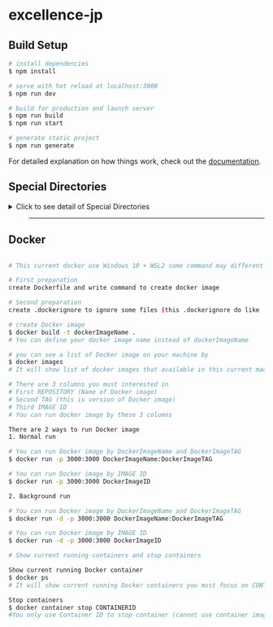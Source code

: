 # excellence-jp

## Build Setup

```bash
# install dependencies
$ npm install

# serve with hot reload at localhost:3000
$ npm run dev

# build for production and launch server
$ npm run build
$ npm run start

# generate static project
$ npm run generate
```

For detailed explanation on how things work, check out the [documentation](https://nuxtjs.org).

## Special Directories
<details>

<summary>Click to see detail of Special Directories</summary>

You can create the following extra directories, some of which have special behaviors. Only `pages` is required; you can delete them if you don't want to use their functionality.

### `assets`

The assets directory contains your uncompiled assets such as Stylus or Sass files, images, or fonts.

More information about the usage of this directory in [the documentation](https://nuxtjs.org/docs/2.x/directory-structure/assets).

### `components`

The components directory contains your Vue.js components. Components make up the different parts of your page and can be reused and imported into your pages, layouts and even other components.

More information about the usage of this directory in [the documentation](https://nuxtjs.org/docs/2.x/directory-structure/components).

### `layouts`

Layouts are a great help when you want to change the look and feel of your Nuxt app, whether you want to include a sidebar or have distinct layouts for mobile and desktop.

More information about the usage of this directory in [the documentation](https://nuxtjs.org/docs/2.x/directory-structure/layouts).


### `pages`

This directory contains your application views and routes. Nuxt will read all the `*.vue` files inside this directory and setup Vue Router automatically.

More information about the usage of this directory in [the documentation](https://nuxtjs.org/docs/2.x/get-started/routing).

### `plugins`

The plugins directory contains JavaScript plugins that you want to run before instantiating the root Vue.js Application. This is the place to add Vue plugins and to inject functions or constants. Every time you need to use `Vue.use()`, you should create a file in `plugins/` and add its path to plugins in `nuxt.config.js`.

More information about the usage of this directory in [the documentation](https://nuxtjs.org/docs/2.x/directory-structure/plugins).

### `static`

This directory contains your static files. Each file inside this directory is mapped to `/`.

Example: `/static/robots.txt` is mapped as `/robots.txt`.

More information about the usage of this directory in [the documentation](https://nuxtjs.org/docs/2.x/directory-structure/static).

### `store`

This directory contains your Vuex store files. Creating a file in this directory automatically activates Vuex.

More information about the usage of this directory in [the documentation](https://nuxtjs.org/docs/2.x/directory-structure/store).


</details>

>____

## Docker
```sh

# This current docker use Windows 10 + WSL2 some command may different from Linux

# First preparation
create Dockerfile and write command to create docker image

# Second preparation
create .dockerignore to ignore some files (this .dockerignore do like .gitignore) in this case ignore node_modules

# create Docker image
$ docker build -t dockerImageName .
# You can define your docker image name instead of dockerImageName

# you can see a list of Docker image on your machine by
$ docker images
# It will show list of docker images that available in this current machine

# There are 3 columns you must interested in 
# First REPOSITORY (Name of Docker image)
# Second TAG (this is version of Docker image)
# Third IMAGE ID
# You can run docker image by these 3 columns

There are 2 ways to run Docker image
1. Normal run

# You can run Docker image by DockerImageName and DockerImageTAG
$ docker run -p 3000:3000 DockerImageName:DockerImageTAG

# You can run Docker image by IMAGE ID
$ docker run -p 3000:3000 DockerImageID

2. Background run

# You can run Docker image by DockerImageName and DockerImageTAG
$ docker run -d -p 3000:3000 DockerImageName:DockerImageTAG

# You can run Docker image by IMAGE ID
$ docker run -d -p 3000:3000 DockerImageID

# Show current running containers and stop containers

Show current running Docker container
$ docker ps
# It will show current running Docker containers you must focus on CONTAINER ID

Stop containers
$ docker container stop CONTAINERID
#You only use Container ID to stop container (cannot use container image name)

```
